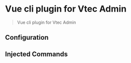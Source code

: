 # Vue cli plugin for Vtec Admin

> Vue cli plugin for Vtec Admin

## Configuration

## Injected Commands
